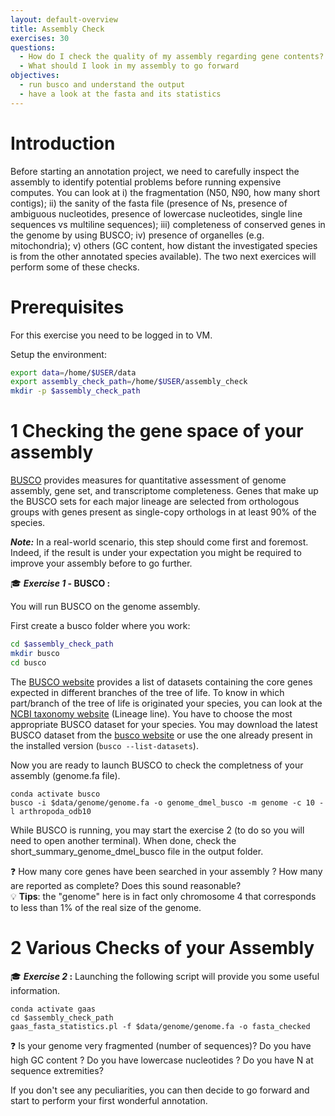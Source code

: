 ```yaml
---
layout: default-overview
title: Assembly Check
exercises: 30
questions:
  - How do I check the quality of my assembly regarding gene contents?
  - What should I look in my assembly to go forward
objectives:
  - run busco and understand the output
  - have a look at the fasta and its statistics
---
```


# Introduction

Before starting an annotation project, we need to carefully inspect the assembly to identify potential problems before running expensive computes.
You can look at i) the fragmentation (N50, N90, how many short contigs); ii) the sanity of the fasta file (presence of Ns, presence of ambiguous nucleotides, presence of lowercase nucleotides, single line sequences vs multiline sequences); iii) completeness of conserved genes in the genome by using BUSCO; iv) presence of organelles (e.g. mitochondria); v) others (GC content, how distant the investigated species is from the other annotated species available).
The two next exercices will perform some of these checks.

# Prerequisites  
For this exercise you need to be logged in to VM.

Setup the environment:
```bash
export data=/home/$USER/data
export assembly_check_path=/home/$USER/assembly_check
mkdir -p $assembly_check_path
```

# 1 Checking the gene space of your assembly

[BUSCO](https://busco.ezlab.org/) provides measures for quantitative assessment of genome assembly, gene set, and transcriptome completeness. Genes that make up the BUSCO sets for each major lineage are selected from orthologous groups with genes present as single-copy orthologs in at least 90% of the species.

***Note:*** In a real-world scenario, this step should come first and foremost. Indeed, if the result is under your expectation you might be required to improve your assembly before to go further.

:mortar_board: **_Exercise 1_ - BUSCO :**

You will run BUSCO on the genome assembly.

First create a busco folder where you work:
```bash
cd $assembly_check_path
mkdir busco
cd busco
```

The [BUSCO website](http://busco.ezlab.org) provides a list of datasets containing the core genes expected in different branches of the tree of life. To know in which part/branch of the tree of life is originated your species, you can look at the [NCBI taxonomy website](https://www.ncbi.nlm.nih.gov/Taxonomy/Browser/wwwtax.cgi?id=7227) (Lineage line).
You have to choose the most appropriate BUSCO dataset for your species. You may download the latest BUSCO dataset from the [busco website](http://busco.ezlab.org) or use the one already present in the installed version (`busco --list-datasets`).

Now you are ready to launch BUSCO to check the completness of your assembly (genome.fa file).

```
conda activate busco
busco -i $data/genome/genome.fa -o genome_dmel_busco -m genome -c 10 -l arthropoda_odb10
```

While BUSCO is running, you may start the exercise 2 (to do so you will need to open another terminal).
When done, check the short\_summary\_genome\_dmel\_busco file in the output folder.

:question: How many core genes have been searched in your assembly ? How many are reported as complete? Does this sound reasonable?  
:bulb: **Tips**: the "genome" here is in fact only chromosome 4 that corresponds to less than 1% of the real size of the genome.

# 2 Various Checks of your Assembly

:mortar_board: **_Exercise 2_ :**
Launching the following script will provide you some useful information.

```
conda activate gaas
cd $assembly_check_path
gaas_fasta_statistics.pl -f $data/genome/genome.fa -o fasta_checked
```

:question: Is your genome very fragmented (number of sequences)? Do you have high GC content ? Do you have lowercase nucleotides ? Do you have N at sequence extremities?

If you don't see any peculiarities, you can then decide to go forward and start to perform your first wonderful annotation.
